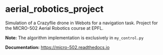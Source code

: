 # aerial_robotics_project

Simulation of a Crazyflie drone in Webots for a navigation task.
Project for the MICRO-502 Aerial Robotics course at EPFL.

**Note:** The algorithm implementation is exclusively in `my_control.py`

**Documentation:** https://micro-502.readthedocs.io
